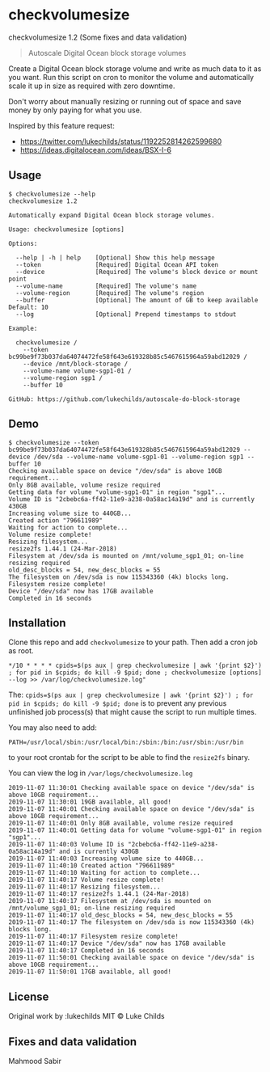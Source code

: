 # checkvolumesize
checkvolumesize 1.2 (Some fixes and data validation)


> Autoscale Digital Ocean block storage volumes

Create a Digital Ocean block storage volume and write as much data to it as you want. Run this script on cron to monitor the volume and automatically scale it up in size as required with zero downtime.

Don't worry about manually resizing or running out of space and save money by only paying for what you use.

Inspired by this feature request:
- https://twitter.com/lukechilds/status/1192252814262599680
- https://ideas.digitalocean.com/ideas/BSX-I-6

## Usage

```
$ checkvolumesize --help
checkvolumesize 1.2

Automatically expand Digital Ocean block storage volumes.

Usage: checkvolumesize [options]

Options:

  --help | -h | help    [Optional] Show this help message
  --token               [Required] Digital Ocean API token
  --device              [Required] The volume's block device or mount point
  --volume-name         [Required] The volume's name
  --volume-region       [Required] The volume's region
  --buffer              [Optional] The amount of GB to keep available    Default: 10
  --log                 [Optional] Prepend timestamps to stdout

Example:

  checkvolumesize /
    --token bc99be9f73b037da64074472fe58f643e619328b85c5467615964a59abd12029 /
    --device /mnt/block-storage /
    --volume-name volume-sgp1-01 /
    --volume-region sgp1 /
    --buffer 10

GitHub: https://github.com/lukechilds/autoscale-do-block-storage
```

## Demo

```
$ checkvolumesize --token bc99be9f73b037da64074472fe58f643e619328b85c5467615964a59abd12029 --device /dev/sda --volume-name volume-sgp1-01 --volume-region sgp1 --buffer 10
Checking available space on device "/dev/sda" is above 10GB requirement...
Only 8GB available, volume resize required
Getting data for volume "volume-sgp1-01" in region "sgp1"...
Volume ID is "2cbebc6a-ff42-11e9-a238-0a58ac14a19d" and is currently 430GB
Increasing volume size to 440GB...
Created action "796611989"
Waiting for action to complete...
Volume resize complete!
Resizing filesystem...
resize2fs 1.44.1 (24-Mar-2018)
Filesystem at /dev/sda is mounted on /mnt/volume_sgp1_01; on-line resizing required
old_desc_blocks = 54, new_desc_blocks = 55
The filesystem on /dev/sda is now 115343360 (4k) blocks long.
Filesystem resize complete!
Device "/dev/sda" now has 17GB available
Completed in 16 seconds
```

## Installation

Clone this repo and add `checkvolumesize` to your path. Then add a cron job as root.

```
*/10 * * * * cpids=$(ps aux | grep checkvolumesize | awk '{print $2}') ; for pid in $cpids; do kill -9 $pid; done ; checkvolumesize [options] --log >> /var/log/checkvolumesize.log"
```
The:
```cpids=$(ps aux | grep checkvolumesize | awk '{print $2}') ; for pid in $cpids; do kill -9 $pid; done``` 
is to prevent any previous unfinished job process(s) that might cause the script to run multiple times.

You may also need to add:

```
PATH=/usr/local/sbin:/usr/local/bin:/sbin:/bin:/usr/sbin:/usr/bin
```

to your root crontab for the script to be able to find the `resize2fs` binary.

You can view the log in `/var/logs/checkvolumesize.log`

```
2019-11-07 11:30:01 Checking available space on device "/dev/sda" is above 10GB requirement...
2019-11-07 11:30:01 19GB available, all good!
2019-11-07 11:40:01 Checking available space on device "/dev/sda" is above 10GB requirement...
2019-11-07 11:40:01 Only 8GB available, volume resize required
2019-11-07 11:40:01 Getting data for volume "volume-sgp1-01" in region "sgp1"...
2019-11-07 11:40:03 Volume ID is "2cbebc6a-ff42-11e9-a238-0a58ac14a19d" and is currently 430GB
2019-11-07 11:40:03 Increasing volume size to 440GB...
2019-11-07 11:40:10 Created action "796611989"
2019-11-07 11:40:10 Waiting for action to complete...
2019-11-07 11:40:17 Volume resize complete!
2019-11-07 11:40:17 Resizing filesystem...
2019-11-07 11:40:17 resize2fs 1.44.1 (24-Mar-2018)
2019-11-07 11:40:17 Filesystem at /dev/sda is mounted on /mnt/volume_sgp1_01; on-line resizing required
2019-11-07 11:40:17 old_desc_blocks = 54, new_desc_blocks = 55
2019-11-07 11:40:17 The filesystem on /dev/sda is now 115343360 (4k) blocks long.
2019-11-07 11:40:17 Filesystem resize complete!
2019-11-07 11:40:17 Device "/dev/sda" now has 17GB available
2019-11-07 11:40:17 Completed in 16 seconds
2019-11-07 11:50:01 Checking available space on device "/dev/sda" is above 10GB requirement...
2019-11-07 11:50:01 17GB available, all good!
```

## License
Original work by :lukechilds
MIT © Luke Childs

## Fixes and data validation
Mahmood Sabir
